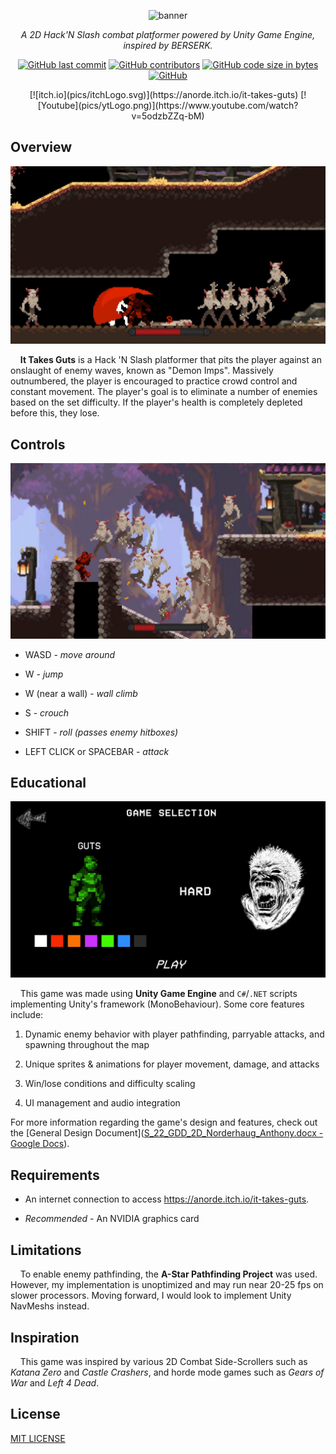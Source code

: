 <div align="center">

![banner](pics/banner.png)

*A 2D Hack'N Slash combat platformer powered by Unity Game Engine, inspired by BERSERK.*

  <a href="">![GitHub last commit](https://img.shields.io/github/last-commit/anorderh/unity_it_takes_guts)</a>
  <a href="">![GitHub contributors](https://img.shields.io/github/contributors/anorderh/unity_it_takes_guts)</a>
  <a href="">![GitHub code size in bytes](https://img.shields.io/github/languages/code-size/anorderh/unity_it_takes_guts)</a>
  <a href="">![GitHub](https://img.shields.io/github/license/anorderh/unity_it_takes_guts)</a>

<p float="left">
[![itch.io](pics/itchLogo.svg)](https://anorde.itch.io/it-takes-guts)
[![Youtube](pics/ytLogo.png)](https://www.youtube.com/watch?v=5odzbZZq-bM)
</p>

</div>

</div>

## Overview

![overview](pics/itg2.jpg)

    **It Takes Guts** is a Hack 'N Slash platformer that pits the player against an onslaught of  enemy waves, known as "Demon Imps". Massively outnumbered, the player is encouraged to practice crowd control and constant movement. The player's goal is to eliminate a number of enemies based on the set difficulty. If the player's health is completely depleted before this, they lose. 

## Controls

![controls](pics/itg4.jpg)

* WASD - *move around* 

* W - *jump*

* W (near a wall) - *wall climb*

* S - *crouch*

* SHIFT - *roll (passes enemy hitboxes)* 

* LEFT CLICK or SPACEBAR - *attack*

## Educational

![educational](pics/itg1.jpg)

    This game was made using **Unity Game Engine** and `C#`/`.NET` scripts implementing Unity's framework (MonoBehaviour). Some core features include:

1. Dynamic enemy behavior with player pathfinding, parryable attacks, and spawning throughout the map

2. Unique sprites & animations for player movement, damage, and attacks

3. Win/lose conditions and difficulty scaling

4. UI management and audio integration

For more information regarding the game's design and features, check out the [General Design Document]([S_22_GDD_2D_Norderhaug_Anthony.docx - Google Docs](https://docs.google.com/document/d/1Wxw3b1kfkffYeZ0WUoScJzD7MEI9GRNE/edit?usp=sharing&ouid=100855899086524971871&rtpof=true&sd=true)).

## Requirements

* An internet connection to access https://anorde.itch.io/it-takes-guts.

* *Recommended* - An NVIDIA graphics card

## Limitations

    To enable enemy pathfinding, the **A-Star Pathfinding Project** was used. However, my implementation is unoptimized and may run near 20-25 fps on slower processors. Moving forward, I would look to implement Unity NavMeshs instead.

## Inspiration

    This game was inspired by various 2D Combat Side-Scrollers such as *Katana Zero* and *Castle Crashers*, and horde mode games such as *Gears of War* and *Left 4 Dead*.

## License

[MIT LICENSE](LICENSE) 
